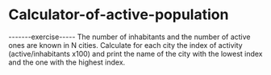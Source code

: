 # Calculator-of-active-population
-------exercise-----
The number of inhabitants and the number of active ones are known in N cities. Calculate for each city the index of activity (active/inhabitants x100) and print the name of the city with the lowest index and the one with the highest index.

